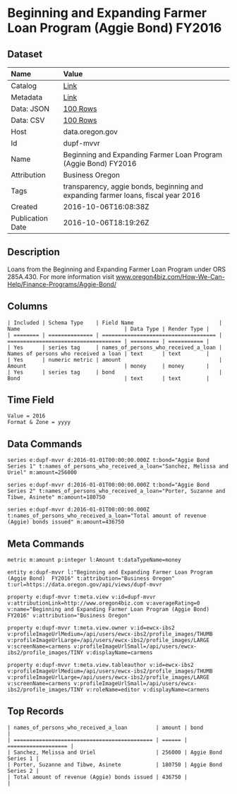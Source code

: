 # Beginning and Expanding Farmer Loan Program (Aggie Bond) FY2016

## Dataset

| Name | Value |
| :--- | :---- |
| Catalog | [Link](https://catalog.data.gov/dataset/beginning-and-expanding-farmer-loan-program-aggie-bond-fy2016) |
| Metadata | [Link](https://data.oregon.gov/api/views/dupf-mvvr) |
| Data: JSON | [100 Rows](https://data.oregon.gov/api/views/dupf-mvvr/rows.json?max_rows=100) |
| Data: CSV | [100 Rows](https://data.oregon.gov/api/views/dupf-mvvr/rows.csv?max_rows=100) |
| Host | data.oregon.gov |
| Id | dupf-mvvr |
| Name | Beginning and Expanding Farmer Loan Program (Aggie Bond) FY2016 |
| Attribution | Business Oregon |
| Tags | transparency, aggie bonds, beginning and expanding farmer loans, fiscal year 2016 |
| Created | 2016-10-06T16:08:38Z |
| Publication Date | 2016-10-06T18:19:26Z |

## Description

Loans from the Beginning and Expanding Farmer Loan Program under ORS 285A.430. For more information visit www.oregon4biz.com/How-We-Can-Help/Finance-Programs/Aggie-Bond/

## Columns

```ls
| Included | Schema Type    | Field Name                           | Name                                 | Data Type | Render Type |
| ======== | ============== | ==================================== | ==================================== | ========= | =========== |
| Yes      | series tag     | names_of_persons_who_received_a_loan | Names of persons who received a loan | text      | text        |
| Yes      | numeric metric | amount                               | Amount                               | money     | money       |
| Yes      | series tag     | bond                                 | Bond                                 | text      | text        |
```

## Time Field

```ls
Value = 2016
Format & Zone = yyyy
```

## Data Commands

```ls
series e:dupf-mvvr d:2016-01-01T00:00:00.000Z t:bond="Aggie Bond Series 1" t:names_of_persons_who_received_a_loan="Sanchez, Melissa and Uriel" m:amount=256000

series e:dupf-mvvr d:2016-01-01T00:00:00.000Z t:bond="Aggie Bond Series 2" t:names_of_persons_who_received_a_loan="Porter, Suzanne and Tibwe, Asinete" m:amount=180750

series e:dupf-mvvr d:2016-01-01T00:00:00.000Z t:names_of_persons_who_received_a_loan="Total amount of revenue (Aggie) bonds issued" m:amount=436750
```

## Meta Commands

```ls
metric m:amount p:integer l:Amount t:dataTypeName=money

entity e:dupf-mvvr l:"Beginning and Expanding Farmer Loan Program (Aggie Bond)  FY2016" t:attribution="Business Oregon" t:url=https://data.oregon.gov/api/views/dupf-mvvr

property e:dupf-mvvr t:meta.view v:id=dupf-mvvr v:attributionLink=http://www.oregon4biz.com v:averageRating=0 v:name="Beginning and Expanding Farmer Loan Program (Aggie Bond)  FY2016" v:attribution="Business Oregon"

property e:dupf-mvvr t:meta.view.owner v:id=ewcx-ibs2 v:profileImageUrlMedium=/api/users/ewcx-ibs2/profile_images/THUMB v:profileImageUrlLarge=/api/users/ewcx-ibs2/profile_images/LARGE v:screenName=carmens v:profileImageUrlSmall=/api/users/ewcx-ibs2/profile_images/TINY v:displayName=carmens

property e:dupf-mvvr t:meta.view.tableauthor v:id=ewcx-ibs2 v:profileImageUrlMedium=/api/users/ewcx-ibs2/profile_images/THUMB v:profileImageUrlLarge=/api/users/ewcx-ibs2/profile_images/LARGE v:screenName=carmens v:profileImageUrlSmall=/api/users/ewcx-ibs2/profile_images/TINY v:roleName=editor v:displayName=carmens
```

## Top Records

```ls
| names_of_persons_who_received_a_loan         | amount | bond                | 
| ============================================ | ====== | =================== | 
| Sanchez, Melissa and Uriel                   | 256000 | Aggie Bond Series 1 | 
| Porter, Suzanne and Tibwe, Asinete           | 180750 | Aggie Bond Series 2 | 
| Total amount of revenue (Aggie) bonds issued | 436750 |                     | 
```